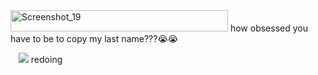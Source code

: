 <img width="348" height="34" alt="Screenshot_19" src="https://github.com/user-attachments/assets/d86f0bda-5eda-41fa-ac96-ee9682a660b2" />
how obsessed you have to be to copy my last name???😭😭


ㅤ![](https://komarev.com/ghpvc/?username=lustangel&label=gooners&color=000000)
redoing
